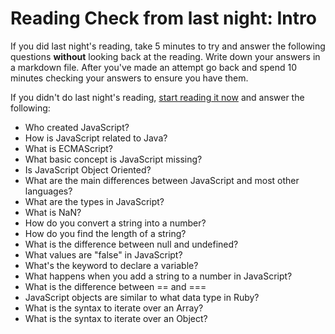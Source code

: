 # Reading Check from last night: Intro

If you did last night's reading, take 5 minutes to try and answer the following questions __without__ looking back at the reading.
Write down your answers in a markdown file.
After you've made an attempt go back and spend 10 minutes checking your answers to ensure you have them.

If you didn't do last night's reading, [start reading it now](https://developer.mozilla.org/en-US/docs/Web/JavaScript/A_re-introduction_to_JavaScript) and answer the following:

- Who created JavaScript?
- How is JavaScript related to Java?
- What is ECMAScript?
- What basic concept is JavaScript missing?
- Is JavaScript Object Oriented?
- What are the main differences between JavaScript and most other languages?
- What are the types in JavaScript?
- What is NaN?
- How do you convert a string into a number?
- How do you find the length of a string?
- What is the difference between null and undefined?
- What values are "false" in JavaScript?
- What's the keyword to declare a variable?
- What happens when you add a string to a number in JavaScript?
- What is the difference between == and ===
- JavaScript objects are similar to what data type in Ruby?
- What is the syntax to iterate over an Array?
- What is the syntax to iterate over an Object?
